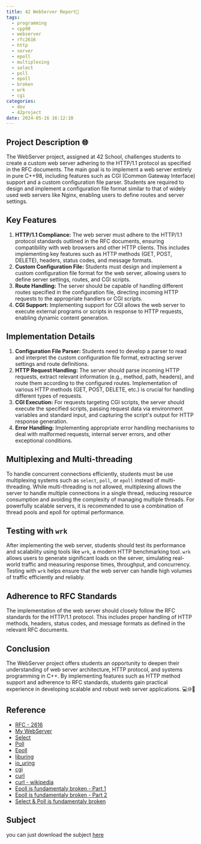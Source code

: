 ```yaml
---
title: 42 WebServer Report📘
tags:
  - programming
  - cpp98
  - webserver
  - rfc2616
  - http
  - server
  - epoll
  - multiplexing
  - select
  - poll
  - epoll
  - broken
  - wrk
  - cgi
categories:
  - dev
  - 42project
date: 2024-05-16 16:12:10
---
```


## Project Description 🌐
The WebServer project, assigned at 42 School, challenges students to create a custom web server adhering to the HTTP/1.1 protocol as specified in the RFC documents. The main goal is to implement a web server entirely in pure C++98, including features such as CGI (Common Gateway Interface) support and a custom configuration file parser. Students are required to design and implement a configuration file format similar to that of widely used web servers like Nginx, enabling users to define routes and server settings.

## Key Features
1. **HTTP/1.1 Compliance:** The web server must adhere to the HTTP/1.1 protocol standards outlined in the RFC documents, ensuring compatibility with web browsers and other HTTP clients. This includes implementing key features such as HTTP methods (GET, POST, DELETE), headers, status codes, and message formats.
2. **Custom Configuration File:** Students must design and implement a custom configuration file format for the web server, allowing users to define server settings, routes, and CGI scripts.
3. **Route Handling:** The server should be capable of handling different routes specified in the configuration file, directing incoming HTTP requests to the appropriate handlers or CGI scripts.
4. **CGI Support:** Implementing support for CGI allows the web server to execute external programs or scripts in response to HTTP requests, enabling dynamic content generation.

## Implementation Details
1. **Configuration File Parser:** Students need to develop a parser to read and interpret the custom configuration file format, extracting server settings and route definitions.
2. **HTTP Request Handling:** The server should parse incoming HTTP requests, extract relevant information (e.g., method, path, headers), and route them according to the configured routes. Implementation of various HTTP methods (GET, POST, DELETE, etc.) is crucial for handling different types of requests.
3. **CGI Execution:** For requests targeting CGI scripts, the server should execute the specified scripts, passing request data via environment variables and standard input, and capturing the script's output for HTTP response generation.
4. **Error Handling:** Implementing appropriate error handling mechanisms to deal with malformed requests, internal server errors, and other exceptional conditions.

## Multiplexing and Multi-threading
To handle concurrent connections efficiently, students must be use multiplexing systems such as `select`, `poll`, or `epoll` instead of multi-threading. While multi-threading is not allowed, multiplexing allows the server to handle multiple connections in a single thread, reducing resource consumption and avoiding the complexity of managing multiple threads. For powerfully scalable servers, it is recommended to use a combination of thread pools and epoll for optimal performance.

## Testing with `wrk`
After implementing the web server, students should test its performance and scalability using tools like `wrk`, a modern HTTP benchmarking tool. `wrk` allows users to generate significant loads on the server, simulating real-world traffic and measuring response times, throughput, and concurrency. Testing with `wrk` helps ensure that the web server can handle high volumes of traffic efficiently and reliably.

## Adherence to RFC Standards
The implementation of the web server should closely follow the RFC standards for the HTTP/1.1 protocol. This includes proper handling of HTTP methods, headers, status codes, and message formats as defined in the relevant RFC documents.

## Conclusion
The WebServer project offers students an opportunity to deepen their understanding of web server architecture, HTTP protocol, and systems programming in C++. By implementing features such as HTTP method support and adherence to RFC standards, students gain practical experience in developing scalable and robust web server applications. 💻🌐🔧

## Reference
- [RFC - 2616](https://datatracker.ietf.org/doc/html/rfc2616)
- [My WebServer](https://github.com/Unam3dd/WebServer)
- [Select](https://man7.org/linux/man-pages/man2/select.2.html)
- [Poll](https://man7.org/linux/man-pages/man2/poll.2.html)
- [Epoll](https://man7.org/linux/man-pages/man7/epoll.7.html)
- [liburing](https://unixism.net/loti/async_intro.html)
- [io_uring](https://en.wikipedia.org/wiki/Io_uring)
- [cgi](https://en.wikipedia.org/wiki/Common_Gateway_Interface)
- [curl](https://curl.se/)
- [curl - wikipedia](https://en.wikipedia.org/wiki/CURL)
- [Epoll is fundamentaly broken - Part 1](https://idea.popcount.org/2017-02-20-epoll-is-fundamentally-broken-12/ "https://idea.popcount.org/2017-02-20-epoll-is-fundamentally-broken-12/")
- [Epoll is fundamentaly broken - Part 2](https://idea.popcount.org/2017-03-20-epoll-is-fundamentally-broken-22/ "https://idea.popcount.org/2017-03-20-epoll-is-fundamentally-broken-22/")
- [Select & Poll is fundamentaly broken](https://idea.popcount.org/2017-01-06-select-is-fundamentally-broken/ "https://idea.popcount.org/2017-01-06-select-is-fundamentally-broken/")

## Subject
you can just download the subject [here](/images/webserver.pdf)
